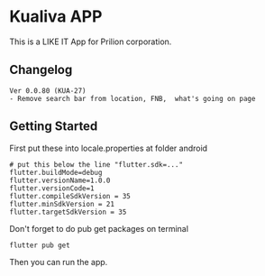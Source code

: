 # Kualiva APP

This is a LIKE IT App for Prilion corporation.

## Changelog

```text
Ver 0.0.80 (KUA-27)
- Remove search bar from location, FNB,  what's going on page
```

## Getting Started

First put these into locale.properties at folder android

```text
# put this below the line "flutter.sdk=..."
flutter.buildMode=debug
flutter.versionName=1.0.0
flutter.versionCode=1
flutter.compileSdkVersion = 35
flutter.minSdkVersion = 21
flutter.targetSdkVersion = 35
```

Don't forget to do pub get packages on terminal

```shell
flutter pub get
```

Then you can run the app.
